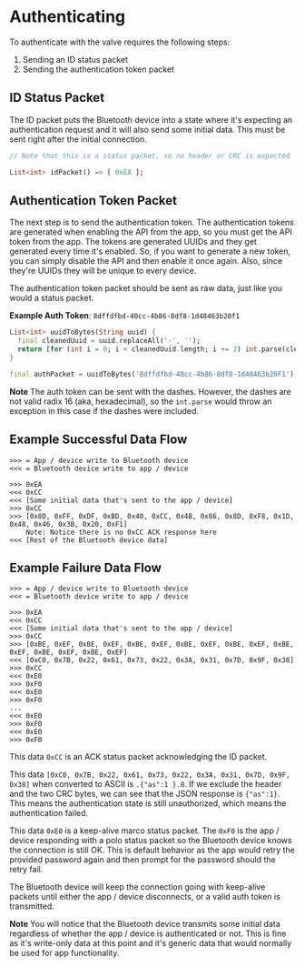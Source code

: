 # Authenticating

To authenticate with the valve requires the following steps:

1. Sending an ID status packet
2. Sending the authentication token packet

## ID Status Packet

The ID packet puts the Bluetooth device into a state where it's expecting an authentication request and it will also send some initial data. This must be sent right after the initial connection.

```dart
// Note that this is a status packet, so no header or CRC is expected

List<int> idPacket() => [ 0xEA ];
```

## Authentication Token Packet

The next step is to send the authentication token. The authentication tokens are generated when enabling the API from the app, so you must get the API token from the app. The tokens are generated UUIDs and they get generated every time it's enabled. So, if you want to generate a new token, you can simply disable the API and then enable it once again. Also, since they're UUIDs they will be unique to every device.

The authentication token packet should be sent as raw data, just like you would a status packet.

**Example Auth Token**: `8dffdfbd-40cc-4b86-8df8-1d48463b20f1`

```dart
List<int> uuidToBytes(String uuid) {
  final cleanedUuid = uuid.replaceAll('-', '');
  return [for (int i = 0; i < cleanedUuid.length; i += 2) int.parse(cleanedUuid.substring(i, i + 2), radix: 16)];
}

final authPacket = uuidToBytes('8dffdfbd-40cc-4b86-8df8-1d48463b20F1');
```

**Note**
The auth token can be sent with the dashes. However, the dashes are not valid radix 16 (aka, hexadecimal), so the `int.parse` would throw an exception in this case if the dashes were included.

## Example Successful Data Flow

```text
>>> = App / device write to Bluetooth device
<<< = Bluetooth device write to app / device

>>> 0xEA
<<< 0xCC
<<< [Some initial data that's sent to the app / device]
>>> 0xCC
>>> [0x8D, 0xFF, 0xDF, 0xBD, 0x40, 0xCC, 0x4B, 0x86, 0x8D, 0xF8, 0x1D, 0x48, 0x46, 0x3B, 0x20, 0xF1]
    Note: Notice there is no 0xCC ACK response here
<<< [Rest of the Bluetooth device data]
```

## Example Failure Data Flow

```text
>>> = App / device write to Bluetooth device
<<< = Bluetooth device write to app / device

>>> 0xEA
<<< 0xCC
<<< [Some initial data that's sent to the app / device]
>>> 0xCC
>>> [0xBE, 0xEF, 0xBE, 0xEF, 0xBE, 0xEF, 0xBE, 0xEF, 0xBE, 0xEF, 0xBE, 0xEF, 0xBE, 0xEF, 0xBE, 0xEF]
<<< [0xC0, 0x7B, 0x22, 0x61, 0x73, 0x22, 0x3A, 0x31, 0x7D, 0x9F, 0x38]
>>> 0xCC
<<< 0xE0
>>> 0xF0
<<< 0xE0
>>> 0xF0
...
<<< 0xE0
>>> 0xF0
<<< 0xE0
>>> 0xF0
```

This data `0xCC` is an ACK status packet acknowledging the ID packet.

This data `[0xC0, 0x7B, 0x22, 0x61, 0x73, 0x22, 0x3A, 0x31, 0x7D, 0x9F, 0x38]` when converted to ASCII is `.{"as":1 }.8`. If we exclude the header and the two CRC bytes, we can see that the JSON response is `{"as":1}`. This means the authentication state is still unauthorized, which means the authentication failed.

This data `0xE0` is a keep-alive marco status packet. The `0xF0` is the app / device responding with a polo status packet so the Bluetooth device knows the connection is still OK. This is default behavior as the app would retry the provided password again and then prompt for the password should the retry fail.

The Bluetooth device will keep the connection going with keep-alive packets until either the app / device disconnects, or a valid auth token is transmitted.

**Note**
You will notice that the Bluetooth device transmits some initial data regardless of whether the app / device is authenticated or not. This is fine as it's write-only data at this point and it's generic data that would normally be used for app functionality.
